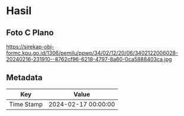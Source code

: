 # Hasil

## Foto C Plano

https://sirekap-obj-formc.kpu.go.id/1306/pemilu/ppwp/34/02/12/20/06/3402122006028-20240216-231910--8762cf96-6218-4797-8a60-0ca5888403ca.jpg


## Metadata

| Key        | Value               |
| ---------- | ------------------- |
| Time Stamp | 2024-02-17 00:00:00 |



